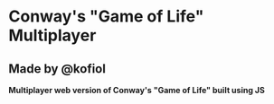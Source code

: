# Conway's "Game of Life" Multiplayer 

## **Made by @kofiol**

**Multiplayer web version of Conway's "Game of Life" built using JS**
